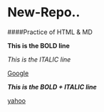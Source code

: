 # New-Repo..

####Practice of HTML &amp; MD

**This is the BOLD line**

*This is the ITALIC line*

[Google](www.google.com)

***This is the BOLD + ITALIC line***

[yahoo](www.yahoo.com)
